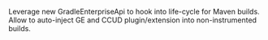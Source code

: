 Leverage new GradleEnterpriseApi to hook into life-cycle for Maven builds.
Allow to auto-inject GE and CCUD plugin/extension into non-instrumented builds.
